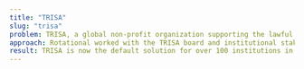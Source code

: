 ```yaml
---
title: "TRISA"
slug: "trisa"
problem: TRISA, a global non-profit organization supporting the lawful cross-border exchange of digital assets, published a white paper specifying an open source, privacy-preserving, interoperable, and secure protocol to help financial institutions comply with the Financial Action Task Force (FATF) Travel Rule for anti-money Laundering (AML) and Know Your Customer (KYC) compliance. TRISA needed a technical partner to transform their idea into a concrete and accessible solution for member institutions.
approach: Rotational worked with the TRISA board and institutional stakeholders to outline an initial product requirements document and scope a roadmap. Rotational then developed the open source repositories, built application programming interfaces (APIs), published documentation in five languages, created a sandbox environment and automated testing tools, and launched TRISA’s Global Directory Service (GDS) portal for compliance. The GDS employs public key infrastructure, is replicated across three continents and is a secure, highly-available system.
result: TRISA is now the default solution for over 100 institutions in over 20 jurisdictions, protecting sensitive PII and financial information. TRISA is also the only compliance protocol interoperable with three industry solutions. Rotational continues to support TRISA as regulations evolve, and more travel rule solutions seek to integrate with TRISA.
---
```


